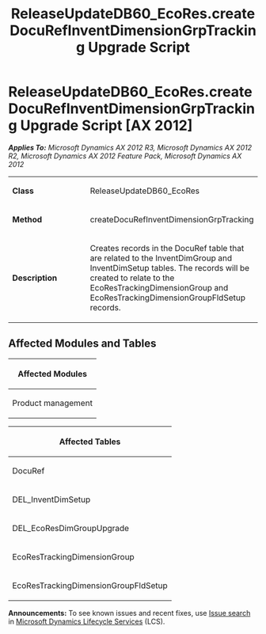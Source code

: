 ﻿---
title: ReleaseUpdateDB60_EcoRes.createDocuRefInventDimensionGrpTracking Upgrade Script
TOCTitle: ReleaseUpdateDB60_EcoRes.createDocuRefInventDimensionGrpTracking Upgrade Script
ms:assetid: fedea8b5-3455-58e3-8d9c-c08dbdd1273a
ms:mtpsurl: https://msdn.microsoft.com/en-us/library/JJ720166(v=AX.60)
ms:contentKeyID: 49712471
ms.date: 05/18/2015
mtps_version: v=AX.60
---

# ReleaseUpdateDB60\_EcoRes.createDocuRefInventDimensionGrpTracking Upgrade Script [AX 2012]


_**Applies To:** Microsoft Dynamics AX 2012 R3, Microsoft Dynamics AX 2012 R2, Microsoft Dynamics AX 2012 Feature Pack, Microsoft Dynamics AX 2012_

<table>
<colgroup>
<col style="width: 50%" />
<col style="width: 50%" />
</colgroup>
<tbody>
<tr class="odd">
<td><p><strong>Class</strong></p></td>
<td><p>ReleaseUpdateDB60_EcoRes</p></td>
</tr>
<tr class="even">
<td><p><strong>Method</strong></p></td>
<td><p>createDocuRefInventDimensionGrpTracking</p></td>
</tr>
<tr class="odd">
<td><p><strong>Description</strong></p></td>
<td><p>Creates records in the DocuRef table that are related to the InventDimGroup and InventDimSetup tables. The records will be created to relate to the EcoResTrackingDimensionGroup and EcoResTrackingDimensionGroupFldSetup records.</p></td>
</tr>
</tbody>
</table>


## Affected Modules and Tables

<table>
<colgroup>
<col style="width: 100%" />
</colgroup>
<thead>
<tr class="header">
<th><p>Affected Modules</p></th>
</tr>
</thead>
<tbody>
<tr class="odd">
<td><p>Product management</p></td>
</tr>
</tbody>
</table>


<table>
<colgroup>
<col style="width: 100%" />
</colgroup>
<thead>
<tr class="header">
<th><p>Affected Tables</p></th>
</tr>
</thead>
<tbody>
<tr class="odd">
<td><p>DocuRef</p></td>
</tr>
<tr class="even">
<td><p>DEL_InventDimSetup</p></td>
</tr>
<tr class="odd">
<td><p>DEL_EcoResDimGroupUpgrade</p></td>
</tr>
<tr class="even">
<td><p>EcoResTrackingDimensionGroup</p></td>
</tr>
<tr class="odd">
<td><p>EcoResTrackingDimensionGroupFldSetup</p></td>
</tr>
</tbody>
</table>

  
**Announcements:** To see known issues and recent fixes, use [Issue search](http://go.microsoft.com/fwlink/?linkid=389258) in [Microsoft Dynamics Lifecycle Services](http://go.microsoft.com/fwlink/?linkid=306505) (LCS).

